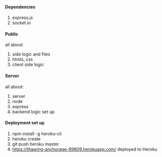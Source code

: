 #### Dependencies

1. express.js
2. socket.io

#### Public

all about:

1. side logic and files
2. htmls, css
3. client side logic

#### Server

all about:

1. server
2. node
3. express
4. backend logic set up

#### Deployment set up

1. npm install -g heroku-cli
2. heroku create
3. git push heroku master
4. https://thawing-anchorage-99809.herokuapp.com/ deployed to Heroku
